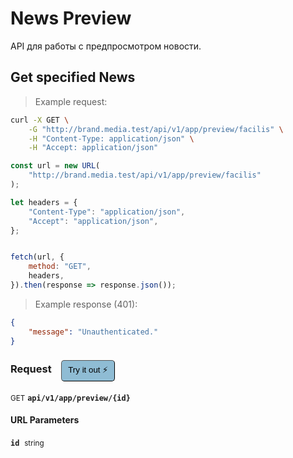 # News Preview

API для работы с предпросмотром новости.

## Get specified News




> Example request:

```bash
curl -X GET \
    -G "http://brand.media.test/api/v1/app/preview/facilis" \
    -H "Content-Type: application/json" \
    -H "Accept: application/json"
```

```javascript
const url = new URL(
    "http://brand.media.test/api/v1/app/preview/facilis"
);

let headers = {
    "Content-Type": "application/json",
    "Accept": "application/json",
};


fetch(url, {
    method: "GET",
    headers,
}).then(response => response.json());
```


> Example response (401):

```json
{
    "message": "Unauthenticated."
}
```
<div id="execution-results-GETapi-v1-app-preview--id-" hidden>
    <blockquote>Received response<span id="execution-response-status-GETapi-v1-app-preview--id-"></span>:</blockquote>
    <pre class="json"><code id="execution-response-content-GETapi-v1-app-preview--id-"></code></pre>
</div>
<div id="execution-error-GETapi-v1-app-preview--id-" hidden>
    <blockquote>Request failed with error:</blockquote>
    <pre><code id="execution-error-message-GETapi-v1-app-preview--id-"></code></pre>
</div>
<form id="form-GETapi-v1-app-preview--id-" data-method="GET" data-path="api/v1/app/preview/{id}" data-authed="0" data-hasfiles="0" data-headers='{"Content-Type":"application\/json","Accept":"application\/json"}' onsubmit="event.preventDefault(); executeTryOut('GETapi-v1-app-preview--id-', this);">
<h3>
    Request&nbsp;&nbsp;&nbsp;
        <button type="button" style="background-color: #8fbcd4; padding: 5px 10px; border-radius: 5px; border-width: thin;" id="btn-tryout-GETapi-v1-app-preview--id-" onclick="tryItOut('GETapi-v1-app-preview--id-');">Try it out ⚡</button>
    <button type="button" style="background-color: #c97a7e; padding: 5px 10px; border-radius: 5px; border-width: thin;" id="btn-canceltryout-GETapi-v1-app-preview--id-" onclick="cancelTryOut('GETapi-v1-app-preview--id-');" hidden>Cancel</button>&nbsp;&nbsp;
    <button type="submit" style="background-color: #6ac174; padding: 5px 10px; border-radius: 5px; border-width: thin;" id="btn-executetryout-GETapi-v1-app-preview--id-" hidden>Send Request 💥</button>
    </h3>
<p>
<small class="badge badge-green">GET</small>
 <b><code>api/v1/app/preview/{id}</code></b>
</p>
<h4 class="fancy-heading-panel"><b>URL Parameters</b></h4>
<p>
<b><code>id</code></b>&nbsp;&nbsp;<small>string</small>  &nbsp;
<input type="text" name="id" data-endpoint="GETapi-v1-app-preview--id-" data-component="url" required  hidden>
<br>

</p>
</form>



